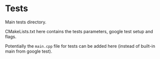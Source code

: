 # Tests
Main tests directory.

CMakeLists.txt here contains the tests parameters, google test setup and flags.

Potentially the `main.cpp` file for tests can be added here (instead of built-in main from google test).
